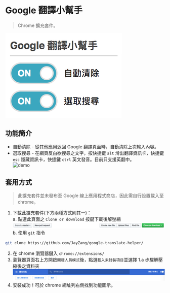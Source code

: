# Google 翻譯小幫手
> Chrome 擴充套件。

![sample](./asset/sample.png)

## 功能簡介
* 自動清除 - 從其他應用返回 Google 翻譯頁面時，自動清除上次輸入內容。
* 選取搜尋 - 在網頁反白欲搜尋之文字，按快捷鍵 `alt` 滑出翻譯資訊卡，快捷鍵 `esc` 隱藏資訊卡，快捷鍵 `ctrl` 英文發音。目前只支援英翻中。  
![demo](./asset/demo-select-query.gif)

## 套用方式
> 此擴充套件並未發布至 Google 線上應用程式商店，因此需自行設置載入至 chrome。

1. 下載此擴充套件(下方兩種方式則其一)：  
  a. 點選此頁面之 `Clone or download` 按鍵下載後解壓縮
  ![clone-or-download](./asset/clone-or-download.png)  
  b. 使用 `git` 指令
  ```bash
  git clone https://github.com/JayZang/google-translate-helper/
  ```  
2. 在 chrome 瀏覽器鍵入 `chrome://extensions/`
3. 瀏覽器頁面右上方開啟`開發人員模式`後，點選`載入未封裝項目`並選擇 1.a 步驟解壓縮後之資料夾
  ![insert-package](./asset/insert-package.png)
4. 安裝成功！可於 chrome 網址列右側找到功能圖示。
